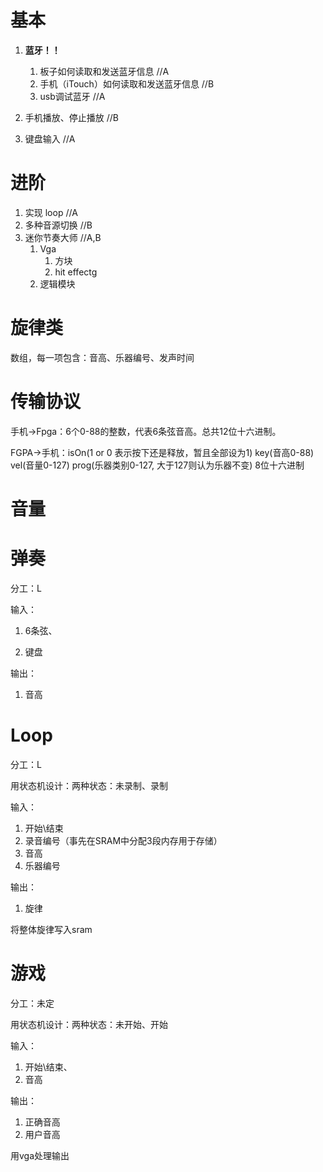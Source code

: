 # 基本
1. **蓝牙！！**

   1. 板子如何读取和发送蓝牙信息 //A
   2. 手机（iTouch）如何读取和发送蓝牙信息 //B
   3. usb调试蓝牙 //A
2. 手机播放、停止播放 //B
3. 键盘输入 //A

# 进阶

1. 实现 loop //A
2. 多种音源切换 //B
3. 迷你节奏大师 //A,B
   1. Vga
      1. 方块
      2. hit effectg
   2. 逻辑模块



# 旋律类

数组，每一项包含：音高、乐器编号、发声时间

# 传输协议

手机->Fpga：6个0-88的整数，代表6条弦音高。总共12位十六进制。

FGPA->手机：isOn(1 or 0 表示按下还是释放，暂且全部设为1) key(音高0-88) vel(音量0-127) prog(乐器类别0-127, 大于127则认为乐器不变) 8位十六进制

# 音量



# 弹奏

分工：L

输入：

1. 6条弦、

2. 键盘

输出：

1. 音高

# Loop

分工：L

用状态机设计：两种状态：未录制、录制

输入：

1. 开始\结束
2. 录音编号（事先在SRAM中分配3段内存用于存储）
3. 音高
4. 乐器编号

输出：

1. 旋律


将整体旋律写入sram

# 游戏

分工：未定

用状态机设计：两种状态：未开始、开始

输入：

1. 开始\结束、
2. 音高

输出：

1. 正确音高
2. 用户音高

用vga处理输出























